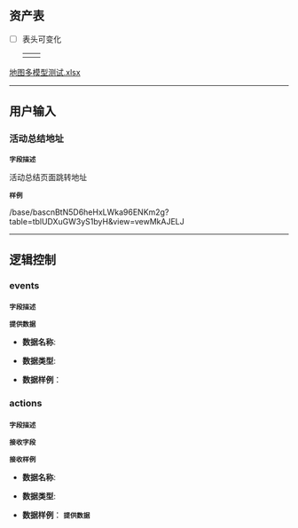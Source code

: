 ## 资产表
+ [ ] 表头可变化
  
   
  
   |      |      |
   | :--: | ---- |
   |      |      |

 [地图多模型测试.xlsx](..\DownLoad\地图多模型测试.xlsx) 

---
## 用户输入 



### 活动总结地址

**`字段描述`**

活动总结页面跳转地址

**`样例`**

/base/bascnBtN5D6heHxLWka96ENKm2g?table=tblUDXuGW3yS1byH&view=vewMkAJELJ

---
## 逻辑控制
### events
#### 
**`字段描述`**

**`提供数据`**

+ **数据名称**:

+ **数据类型**:

+ **数据样例**：



### actions
#### 
**`字段描述`**

**`接收字段`**

**`接收样例`**

+ **数据名称**:

+ **数据类型**:

+ **数据样例**：
  **`提供数据`**
  
  

